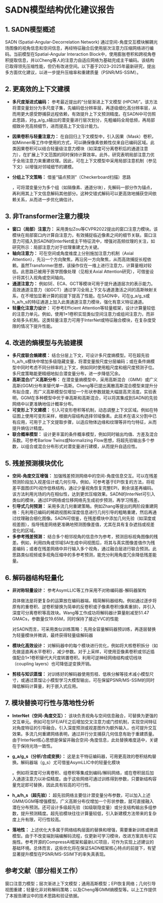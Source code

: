 
# SADN模型结构优化建议报告

## 1. SADN模型概述
SADN (Spatial-Angular-Decorrelation Network) 通过空间-角度交互模块解耦光场图像的视角信息和空间信息，再经特征融合后使用层次注意力压缩网络进行编码。当前模型在Spatial-Angular Interaction Block中，使用膨胀卷积和跨视角卷积提取信息，并以Cheng等人的注意力自适应网络为基础完成主干编码。该结构已取得领先压缩性能，但仍有改进空间。以下基于2023–2025年最新研究，提出多方面优化建议，以进一步提升压缩率和重建质量（PSNR/MS-SSIM）。

## 2. 更高效的上下文建模
*   **多尺度渐进式编码：** 参考最近提出的“分层渐进上下文模型 (HPCM)”。该方法将潜变量划分为多尺度子集，先编码低分辨率层，再逐级细化高分辨率层，从而用更大感受野捕获远程依赖，有效提升上下文预测精度。在SADN中可仿照此思路，对g_a/g_s输出的潜变量进行层次划分，先粗编码全局低频，再局部细致补充高频细节，进而提高上下文估计能力。
*   **因果卷积与轻量注意力：** 在自回归上下文模型中，引入因果（Mask）卷积，如Minnen等工作中使用的方式，可以确保像素依赖性仅来自已编码区域。此类因果卷积可以结合轻量级注意力模块（如深度可分离卷积后的通道注意力），在扩展上下文范围的同时保持计算效率。此外，研究表明局部注意力优于全局注意力来重建纹理。因此，可在上下文模型中采用局部注意机制（参见下文）以增强对邻域细节的建模。
*   **分组上下文策略：** 借鉴“锚点预测”（Checkerboard扫描）思路
   
    ，可将潜变量分为多个组（如隔像素、通道分块），先解码一部分作为锚点，再利用其上下文信息解码其他部分。这种交错式解码可以更高效地捕获空间依赖关系，从而进一步优化熵估计。

## 3. 非Transformer注意力模块
*   **窗口（局部）注意力：** 采用类似Zou等CVPR2022提出的窗口注意力模块。该模块在局部窗口内计算自注意力，有效捕捉临近像素之间的细节关联。窗口注意力可插入到SADN的InterNet或主干特征流中，增强对高频纹理的关注，如研究所示：局部注意力对于纹理重建尤为关键。
*   **轴向注意力：** 可在空间或角度维度上分别施加注意力机制（Axial Attention），先沿一个方向聚焦，再沿另一方向聚焦，从而高效捕捉长程依赖。虽然Transformer思想，该操作仅在一维上进行注意力，计算量相对较低。此思路已被用于医学图像处理（见相关Axial Attention研究），可借鉴设计将其引入视角或空间轴向。
*   **通道注意力：** 例如SE、ECA、GCT等模块可用于提升通道层次的表示能力。高效通道注意力（如GCT）通过学习全局上下文与通道激活之间的高斯映射关系，在不增加显著计算的前提下提高了性能。在SADN中，可在g_a/g_s或h_a/h_s的特征通道上加入此类通道注意力模块，强化有意义特征通道。
*   **轻量化注意力设计：** 可参考Efficient Attention等轻量框架，设计计算量较低的注意力单元。例如，使用1×1卷积实现类似空间注意力或组间注意力，而非全局多头机制。这类轻量注意力可用于InterNet或特征融合模块，在复杂度受限的情况下提升性能。

## 4. 改进的熵模型与先验建模
*   **多尺度联合熵建模：** 结合分层上下文，可设计多尺度熵模型。可在超先验h_a/h_s模块中增加多级隐藏变量，将潜变量按尺度分层编码；或在条件熵模型中同时考虑不同分辨率的上下文，例如同时使用粗尺度和细尺度预测子位。多尺度策略能更精细地拟合潜变量分布，进一步降低冗余。
*   **高斯混合/广义高斯分布：** 在潜变量熵模型中，采用高斯混合（GMM）或广义高斯(GGM)分布来替代单一高斯。Cheng等已提出离散高斯混合模型来提升分布拟合度，而广义高斯模型仅增加一个形状参数就能大幅提高灵活度。实验表明，GGM在多种模型中优于单高斯和高斯混合，可以将其集成到SADN的先验网络中以更准确地估计概率分布。
*   **可变形上下文建模：** 引入可变形卷积等机制，动态调整上下文区域。例如在特征图上使用可变形采样，根据内容结构选择邻域像素。此技术在语义分割中已有应用，可用于上下文提取步骤，以适应物体边缘和纹理等非均匀特征，从而提升熵估计精度。
*   **联合概率模型：** 设计更丰富的条件概率模型，例如同时输出均值、方差及混合系数。可参考Barlow Twins或Normalizing Flow思想，将超先验输出多个参数，以组合或混合分布形式对潜变量进行建模，从而提升自适应性。

## 5. 残差预测模块优化
*   **空间-角度交互增强：** 加强残差预测网络中的空间-角度信息交互。可以在残差预测阶段加入视差估计或几何引导。例如，可参考基于EPI恢复的方法，将视差平面图(EPI)视作低秩结构，通过少量视角恢复完整EPI，剩余误差再编码。该方法利用光场的内在相似性，达到更优压缩效果。SADN的InterNet可引入类似的模块，通过EPI网络或位移网络先生成初步预测，再学习残差。
*   **引导式几何预测：** 采用多流几何重建策略。例如Zhang等提出的两阶段重建网络：先利用已编码的稀疏视图和深度信息进行几何引导的粗略重建，然后再通过纹理融合细化图像。SADN可借鉴，在残差模块中添加几何先验（如深度或视差图），指导残差网络更准确地预测图像差值，尤其在具有复杂遮挡或视差变化的区域。
*   **多参考残差预测：** 结合多个相邻视角的信息作为参考，预测目标视角图像的残差。例如，利用四角或邻域SAI生成中间视图后，将其与真实图像差值作为残差编码；或者在残差网络中并行输入多个视角，通过融合层进行联合预测。此思路类似视频或多视角压缩中的多参考预测，能充分利用角度冗余降低残差能量。

## 6. 解码器结构轻量化
*   **非对称轻量设计：** 参考AsymLLIC等工作采用不对称编码器-解码器架构
   
    具体做法是将更复杂的运算放在编码器端，精简解码器结构。例如通过逐步将原有的重卷积、逆卷积替换为简单的反卷积或子像素卷积(像素重排)，并引入深度可分离卷积等高效块。Wang等工作成功将解码器计算量削减至51.47 GMACs，参数量仅19.65M，同时保持了接近VVC的性能

    对SADN而言，可采用类似训练策略：先用全容量解码器预训练，再逐层替换为轻量模块并微调，最终获得轻量级解码器
  
    
*   **模块化高效设计：** 对解码器中的每个模块进行优化，例如将大核卷积拆分（如先做竖直再水平卷积），减少参数。对于上采样，可使用亚像素卷积或邻近插值配合1×1卷积替代大尺度转置卷积。利用可逆神经网络结构或切线块（coupling layers）也可降低逆变换开销。
*   **剪枝与知识蒸馏：** 对训练好的解码器使用剪枝、低秩分解等技术减小模型尺寸，或通过蒸馏让小模型学习大模型输出，可在保留PSNR/MS-SSIM的同时降低解码计算量，利于嵌入式应用。

## 7. 模块替换可行性与落地性分析
*   **InterNet（空间-角度交互）：** 该块负责视角与空间信息融合，可替换为更强的交互单元。例如可在SFE/AFE之后增加交叉注意力或门控机制，实现空间特征对角度特征的引导融合。引入深度预测或视差图作为额外输入，也可提升交互效果。多流几何重建网络表明，通过并行分支捕获几何信息有助于重建质量。由于InterNet核心思想是保留并融合空间-角度信息，此处替换难度适中，关键在于保持光场一致性。
*   **g_a/g_s（分析/合成变换）：** 这是主干特征编码器，可用更高效的卷积结构替换。解码器端（g_s）尤可借鉴AsymLLIC中的轻量化模块
    
    。例如将深度可分离卷积、组卷积等集成到编码/解码网络，或在卷积层后加入通道注意力以补偿精度。由于这些网络可通过训练得到参数，只要新结构容量充足即可替换，因此具有较高的可行性。
*   **h_a/h_s（超先验）：** 超先验网络主要估计潜变量分布参数，可以加入上述GMM/GGM等增强模型。广义高斯分布仅增加一个形状参数，就可直接融入潜在分布预测。还可设计多级超先验（如级联隐变量）或分支结构输出多组参数，提升预测精度。超先验模块往往计算量较低，引入新建模方法带来的复杂度上升有限，可行性较高。
*   **落地性：** 上述优化大多属于网络结构层面的替换和增强，需要重新训练或微调模型。由于不改变端到端编解码流程，仅更新可学习模块，改进方案具有可实施性。参考开源的CompressAI框架和最新LIC项目，可作为实现上述建议的基础环境。总体而言，这些优化将在保证SADN框架核心特点的前提下，有望显著提升模型在PSNR/MS-SSIM下的率失真表现。

## 参考文献（部分相关工作）
窗口注意力模型；层次渐进上下文模型；通用高斯模型；EPI恢复网络；几何引导视图重建；轻量化非对称解码策略；以及Cheng等GMM熵模型等。以上工作提供了本报告建议中的技术思路和验证依据。
